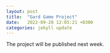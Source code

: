 ```yaml
---
layout: post
title:  "Gard Game Project"
date:   2022-09-20 12:05:21 +0300
categories: jekyll update
---
```


The project will be published next week.

